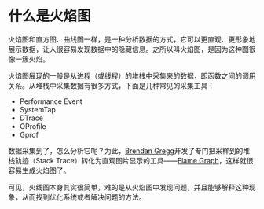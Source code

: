 # 什么是火焰图

火焰图和直方图、曲线图一样，是一种分析数据的方式，它可以更直观、更形象地展示数据，让人很容易发现数据中的隐藏信息。之所以叫火焰图，是因为这种图很像一簇火焰。

火焰图展现的一般是从进程（或线程）的堆栈中采集来的数据，即函数之间的调用关系。从堆栈中采集数据有很多方式，下面是几种常见的采集工具：

* Performance Event
* SystemTap
* DTrace
* OProfile
* Gprof

数据采集到了，怎么分析它呢？为此，[Brendan Gregg](http://www.brendangregg.com/)开发了专门把采样到的堆栈轨迹（Stack Trace）转化为直观图片显示的工具——[Flame Graph](https://github.com/brendangregg/FlameGraph)，这样就很容易生成火焰图了。

可见，火线图本身其实很简单，难的是从火焰图中发现问题，并且能够解释这种现象，从而找到优化系统或者解决问题的方法。
